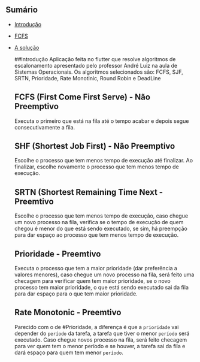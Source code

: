 ## Sumário

- [Introdução](#introdução)
- [FCFS](#FSFC)
- [A solução](#a-solução)

  ##Introdução
    Aplicação feita no flutter que resolve algoritmos de escalonamento apresentado pelo professor André Luiz na aula de Sistemas Operacionais. Os algoritmos selecionados são: FCFS, SJF, SRTN, Prioridade, Rate Monotinic, Round Robin e DeadLine

  ## FCFS (First Come First Serve) - Não Preemptivo
    Executa o primeiro que está na fila até o tempo acabar e depois segue consecutivamente a fila.

  ## SHF (Shortest Job First) - Não Preemptivo
    Escolhe o processo que tem menos tempo de execução até finalizar. Ao finalizar, escolhe novamente o processo que tem menos tempo de execução.

  ## SRTN (Shortest Remaining Time Next - Preemtivo
    Escolhe o processo que tem menos tempo de execução, caso chegue um novo processo na fila, verifica se o tempo de execução de quem chegou é menor do que está sendo executado, se sim, há preempção para dar espaço ao processo que tem menos tempo de execução.

  ## Prioridade - Preemtivo
    Executa o processo que tem a maior prioridade (dar preferência a valores menores), caso chegue um novo processo na fila, será feito uma checagem para verificar quem tem maior prioridade, se o novo processo tem maior prioridade, o que está sendo executado sai da fila para dar espaço para o que tem maior prioridade.

  ## Rate Monotonic - Preemtivo
    Parecido com o de #Prioridade, a diferença é que a `prioridade` vai depender do `período` da tarefa, a tarefa que tiver o menor `período` será executado. Caso chegue novos processo na fila, será feito checagem para ver quem tem o menor período e se houver, a tarefa sai da fila e dará espaço para quem tem menor `período`.
